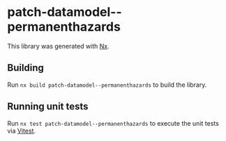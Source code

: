 # patch-datamodel--permanenthazards

This library was generated with [Nx](https://nx.dev).

## Building

Run `nx build patch-datamodel--permanenthazards` to build the library.

## Running unit tests

Run `nx test patch-datamodel--permanenthazards` to execute the unit tests via [Vitest](https://vitest.dev/).
